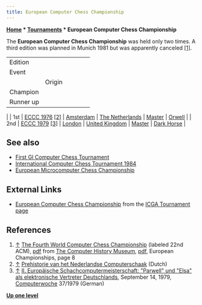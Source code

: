 ```yaml
---
title: European Computer Chess Championship
---
```

**[Home](Home "Home") * [Tournaments](Tournaments_and_Matches "Tournaments and Matches") * European Computer Chess Championship**

The **European Computer Chess Championship** was held only two times. A third edition was planned in Munich 1981 but was apparently canceled <a id="cite-note-1" href="#cite-ref-1">[1]</a>.

|  |  |  |  |  |  |
| --- | --- | --- | --- | --- | --- |
|  Edition
|  Event
|  |  Origin
|  Champion
|  Runner up
|
|  1st
| [ECCC 1976](ECCC_1976 "ECCC 1976") <a id="cite-note-2" href="#cite-ref-2">[2]</a> | [Amsterdam](https://en.wikipedia.org/wiki/Amsterdam) | [The Netherlands](https://en.wikipedia.org/wiki/Netherlands) | [Master](Master "Master") | [Orwell](Orwell "Orwell") |
|  2nd
| [ECCC 1979](ECCC_1979 "ECCC 1979") <a id="cite-note-3" href="#cite-ref-3">[3]</a> | [London](https://en.wikipedia.org/wiki/London) | [United Kingdom](https://en.wikipedia.org/wiki/United_Kingdom) | [Master](Master "Master") | [Dark Horse](Dark_Horse "Dark Horse") |

## See also

- [First GI Computer Chess Tournament](First_GI_Computer_Chess_Tournament "First GI Computer Chess Tournament")
- [International Computer Chess Tournament 1984](International_Computer_Chess_Tournament_1984 "International Computer Chess Tournament 1984")
- [European Microcomputer Chess Championship](European_Microcomputer_Chess_Championship "European Microcomputer Chess Championship")

## External Links

- [European Computer Chess Championship](https://www.game-ai-forum.org/icga-tournaments/competition.php?id=4) from the [ICGA Tournament page](https://www.game-ai-forum.org/icga-tournaments/)

## References

1. <a id="cite-ref-1" href="#cite-note-1">↑</a> [The Fourth World Computer Chess Championship](http://www.computerhistory.org/chess/full_record.php?iid=doc-431614f6c8af8) (labeled 22nd ACM), [pdf](http://archive.computerhistory.org/projects/chess/related_materials/text/3-1%20and%203-2%20and%203-3%20and%204-3.1983_WCCC/1983-%20WCCC.062303061.sm.pdf) from [The Computer History Museum](The_Computer_History_Museum "The Computer History Museum"), [pdf](http://www.sci.brooklyn.cuny.edu/%7Ekopec/Publications/Publications/O_36_C.pdf), European Championships, page 8
1. <a id="cite-ref-2" href="#cite-note-2">↑</a> [Prehistorie van het Nederlandse Computerschaak](http://old.csvn.nl/pre_hist.html) (Dutch)
1. <a id="cite-ref-3" href="#cite-note-3">↑</a> [II. Europäische Schachcomputermeisterschaft: "Parwell" und "Elsa" als elektronische Vertreter Deutschlands](http://www.computerwoche.de/heftarchiv/1979/37/1193707/), September 14, 1979, [Computerwoche](Computerworld#Woche "Computerworld") 37/1979 (German)

**[Up one level](Tournaments_and_Matches "Tournaments and Matches")**

